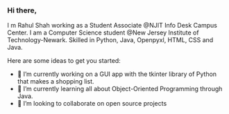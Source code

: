 ### Hi there,
I m Rahul Shah working as a Student Associate @NJIT Info Desk Campus Center. I am a Computer Science student @New Jersey Institute of Technology-Newark.  Skilled in Python, Java, Openpyxl, HTML, CSS and Java.

Here are some ideas to get you started:

- 🔭 I’m currently working on a GUI app with the tkinter library of Python that makes a shopping list. 
- 🌱 I’m currently learning all about Object-Oriented Programming through Java.
- 👯 I’m looking to collaborate on open source projects

